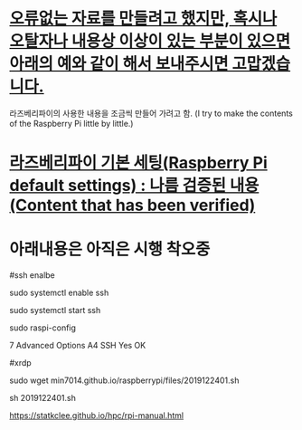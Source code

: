 # [오류없는 자료를 만들려고 했지만, 혹시나 오탈자나 내용상 이상이 있는 부분이 있으면 아래의 예와 같이 해서 보내주시면 고맙겠습니다.](https://open.kakao.com/o/s3m08dTb) 



라즈베리파이의 사용한 내용을 조금씩 만들어 가려고 함.
(I try to make the contents of the Raspberry Pi little by little.)

# [라즈베리파이 기본 세팅(Raspberry Pi default settings) : 나름 검증된 내용(Content that has been verified)](./files/2020010202.md) 

# 아래내용은 아직은 시행 착오중


#ssh enalbe

sudo systemctl enable ssh

sudo systemctl start ssh

sudo raspi-config

7 Advanced Options 
A4 SSH
Yes
OK

#xrdp

sudo wget min7014.github.io/raspberrypi/files/2019122401.sh 

sh 2019122401.sh 



https://statkclee.github.io/hpc/rpi-manual.html
